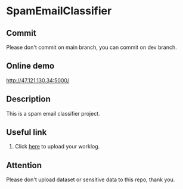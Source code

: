 # SpamEmailClassifier

## Commit
Please don't commit on main branch, you can commit on dev branch.
## Online demo

http://47.121.130.34:5000/

## Description
This is a spam email classifier project.
## Useful link

1. Click [here](https://docs.google.com/document/d/1LR34J17Q-KZ3z7-L2V87KyQNWWa7TxWT/edit) to upload your worklog.
## Attention
Please don't upload dataset or sensitive data to this repo, thank you.
